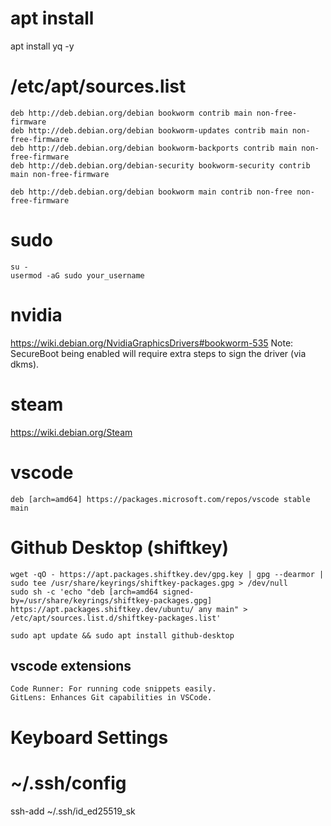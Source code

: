 # apt install
apt install yq -y

# /etc/apt/sources.list
```
deb http://deb.debian.org/debian bookworm contrib main non-free-firmware
deb http://deb.debian.org/debian bookworm-updates contrib main non-free-firmware
deb http://deb.debian.org/debian bookworm-backports contrib main non-free-firmware
deb http://deb.debian.org/debian-security bookworm-security contrib main non-free-firmware

deb http://deb.debian.org/debian bookworm main contrib non-free non-free-firmware

```

# sudo
```
su -
usermod -aG sudo your_username
```

# nvidia
https://wiki.debian.org/NvidiaGraphicsDrivers#bookworm-535
Note: SecureBoot being enabled will require extra steps to sign the driver (via dkms).

# steam

https://wiki.debian.org/Steam

# vscode
``` /etc/apt/sources.d/
deb [arch=amd64] https://packages.microsoft.com/repos/vscode stable main
```

# Github Desktop (shiftkey)
```
wget -qO - https://apt.packages.shiftkey.dev/gpg.key | gpg --dearmor | sudo tee /usr/share/keyrings/shiftkey-packages.gpg > /dev/null
sudo sh -c 'echo "deb [arch=amd64 signed-by=/usr/share/keyrings/shiftkey-packages.gpg] https://apt.packages.shiftkey.dev/ubuntu/ any main" > /etc/apt/sources.list.d/shiftkey-packages.list'

sudo apt update && sudo apt install github-desktop
```

## vscode extensions
    Code Runner: For running code snippets easily.
    GitLens: Enhances Git capabilities in VSCode.

# Keyboard Settings


# ~/.ssh/config
ssh-add ~/.ssh/id_ed25519_sk


